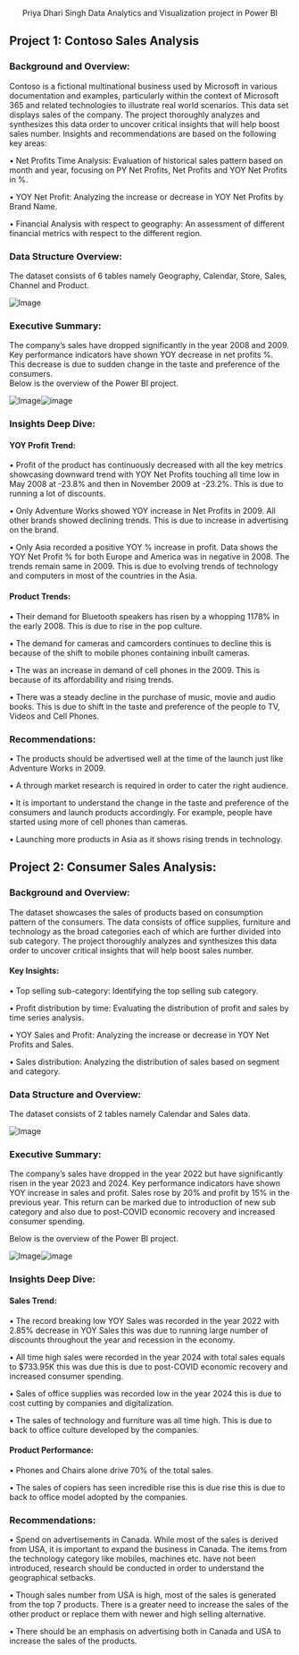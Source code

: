 <p align="center">
  Priya Dhari Singh
  Data Analytics and Visualization project in Power BI
</p>


## Project 1: Contoso Sales Analysis

### Background and Overview:
Contoso is a fictional multinational business used by Microsoft in various documentation and examples, particularly within the context of Microsoft 365 and related technologies to illustrate real world scenarios.
This data set displays sales of the company. The project thoroughly analyzes and synthesizes this data order to uncover critical insights that will help boost sales number.
Insights and recommendations are based on the following key areas:

•	Net Profits Time Analysis: Evaluation of historical sales pattern based on month and year, focusing on PY Net Profits, Net Profits and YOY Net Profits in %.

•	YOY Net Profit: Analyzing the increase or decrease in YOY Net Profits by Brand Name.

•	Financial Analysis with respect to geography: An assessment of different financial metrics with respect to the different region.

### Data Structure Overview:
The dataset consists of 6 tables namely Geography, Calendar, Store, Sales, Channel and Product.

![Image](https://github.com/user-attachments/assets/2fd0774a-d7f6-47c1-9bda-1afb5d36d098)

### Executive Summary:
The company’s sales have dropped significantly in the year 2008 and 2009. Key performance indicators have shown YOY decrease in net profits %. This decrease is due to sudden change in the taste and preference of the consumers.  
Below is the overview of the Power BI project.

![Image](https://github.com/user-attachments/assets/3d02ed85-a2b7-4247-bcd2-a0f37f6e8fdb)![image](https://github.com/user-attachments/assets/64c5466d-688a-4925-9e44-9e8ac72e425f)


### Insights Deep Dive:
#### YOY Profit Trend:
•	Profit of the product has continuously decreased with all the key metrics showcasing downward trend with YOY Net Profits touching all time low in May 2008 at -23.8% and then in November 2009 at -23.2%. This is due to running a lot of discounts.

•	Only Adventure Works showed YOY increase in Net Profits in 2009. All other brands showed declining trends. This is due to increase in advertising on the brand.

•	Only Asia recorded a positive YOY % increase in profit. Data shows the YOY Net Profit % for both Europe and America was in negative in 2008. The trends remain same in 2009. This is due to evolving trends of technology and computers in most of the countries in the Asia.

#### Product Trends: 
•	Their demand for Bluetooth speakers has risen by a whopping 1178% in the early 2008. This is due to rise in the pop culture.

•	The demand for cameras and camcorders continues to decline this is because of the shift to mobile phones containing inbuilt cameras.

•	The was an increase in demand of cell phones in the 2009. This is because of its affordability and rising trends.

•	There was a steady decline in the purchase of music, movie and audio books. This is due to shift in the taste and preference of the people to TV, Videos and Cell Phones.

### Recommendations:
•	The products should be advertised well at the time of the launch just like Adventure Works in 2009.

•	A through market research is required in order to cater the right audience.

•	It is important to understand the change in the taste and preference of the consumers and launch products accordingly. For example, people have started using more of cell phones than cameras.

•	Launching more products in Asia as it shows rising trends in technology.



## Project 2: Consumer Sales Analysis:

### Background and Overview:
The dataset showcases the sales of products based on consumption pattern of the consumers. The data consists of office supplies, furniture and technology as the broad categories each of which are further divided into sub category. The project thoroughly analyzes and synthesizes this data order to uncover critical insights that will help boost sales number.
#### Key Insights:
•	Top selling sub-category:  Identifying the top selling sub category.

•	Profit distribution by time: Evaluating the distribution of profit and sales by time series analysis.

•	YOY Sales and Profit: Analyzing the increase or decrease in YOY Net Profits and Sales.

•	Sales distribution: Analyzing the distribution of sales based on segment and category.


### Data Structure and Overview:
The dataset consists of 2 tables namely Calendar and Sales data.

![Image](https://github.com/user-attachments/assets/c4cd8649-8531-41aa-83fb-3baab85f87e5)


### Executive Summary:
The company’s sales have dropped in the year 2022 but have significantly risen in the year 2023 and 2024. Key performance indicators have shown YOY increase in sales and profit. Sales rose by 20% and profit by 15% in the previous year. This return can be marked due to introduction of new sub category and also due to post-COVID economic recovery and increased consumer spending.

Below is the overview of the Power BI project.

![Image](https://github.com/user-attachments/assets/66c1c331-3150-4e70-8aa1-9686b4375aa2)![image](https://github.com/user-attachments/assets/ae749e9b-2c30-4866-b1e5-c954c3838d2d)


### Insights Deep Dive:
#### Sales Trend:
•	The record breaking low YOY Sales was recorded in the year 2022 with 2.85% decrease in YOY Sales this was due to running large number of discounts throughout the year and recession in the economy.

•	All time high sales were recorded in the year 2024 with total sales equals to $733.95K this was due this is due to post-COVID economic recovery and increased consumer spending.

•	Sales of office supplies was recorded low in the year 2024 this is due to cost cutting by companies and digitalization.

•	The sales of technology and furniture was all time high. This is due to back to office culture developed by the companies.

#### Product Performance:
•	Phones and Chairs alone drive 70% of the total sales.  

•	The sales of copiers has seen incredible rise this is due rise this is due to back to office model adopted by the companies.
### Recommendations:
•	Spend on advertisements in Canada. While most of the sales is derived from USA, it is important to expand the business in Canada. The items from the technology category like mobiles, machines etc. have not been introduced, research should be conducted in order to understand the geographical setbacks. 

•	Though sales number from USA is high, most of the sales is generated from the top 7 products. There is a greater need to increase the sales of the other product or replace them with newer and high selling alternative. 

•	There should be an emphasis on advertising both in Canada and USA to increase the sales of the products.
